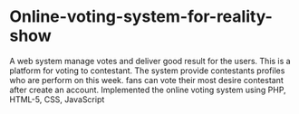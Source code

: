 # Online-voting-system-for-reality-show
A web system manage votes and deliver good result
for the users. This is a platform for voting to
contestant.
The system provide contestants profiles who are
perform on this week. fans can vote their most desire
contestant after create an account.
Implemented the online voting system using PHP,
HTML-5, CSS, JavaScript
